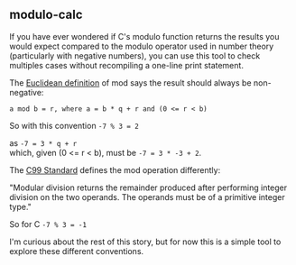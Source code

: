 ## modulo-calc

If you have ever wondered if C's modulo function returns the results you would expect compared to the modulo operator 
used in number theory (particularly with negative numbers), you can use this tool to check multiples cases without recompiling a one-line
print statement.

The [Euclidean definition](https://en.wikipedia.org/wiki/Euclidean_division) of mod says the result should always be non-negative:

`a mod b = r, where a = b * q + r and (0 <= r < b)`

So with this convention `-7 % 3 = 2`

as `-7 = 3 * q + r`  
which, given (0 <= r < b), must be `-7 = 3 * -3 + 2`.

The [C99 Standard](https://www.gnu.org/software/gnu-c-manual/gnu-c-manual.html) defines the mod operation differently:

"Modular division returns the remainder produced after performing integer division on the two operands. 
The operands must be of a primitive integer type."

So for C `-7 % 3 = -1`

I'm curious about the rest of this story, but for now this is a simple tool to explore these different conventions.

